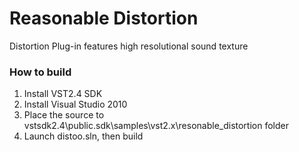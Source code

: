 # Reasonable Distortion
Distortion Plug-in features high resolutional sound texture

### How to build
1. Install VST2.4 SDK
2. Install Visual Studio 2010
2. Place the source to vstsdk2.4\public.sdk\samples\vst2.x\resonable_distortion folder
2. Launch distoo.sln, then build
